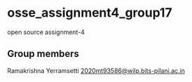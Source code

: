 # osse_assignment4_group17
open source assignment-4
## Group members
Ramakrishna Yerramsetti 2020mt93586@wilp.bits-pilani.ac.in
